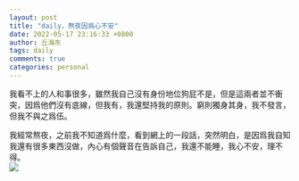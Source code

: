 ```yaml
---
layout: post
title: "daily，熬夜因爲心不安"
date: 2022-05-17 23:16:33 +0800
author: 丘海东 
tags: daily
comments: true
categories: personal
---
```

我看不上的人和事很多，雖然我自己沒有身份地位狗屁不是，但是這兩者並不衝突，因爲他們沒有底線，但我有，我還堅持我的原則。窮則獨身其身，我不發言，但我不與之爲伍。  

我經常熬夜，之前我不知道爲什麼，看到網上的一段話，突然明白，是因爲我自知我還有很多東西沒做，內心有個聲音在告訴自己，我還不能睡，我心不安，理不得。  
![](http://r.photo.store.qq.com/psc?/V53xBhKC4JFvE03uTNAL1QWxNF3K6JJT/bqQfVz5yrrGYSXMvKr.cqfsYWxsh1ivAVxKc8b0LgVrYSR2vJApaA0zHX2P2UaL73JxGCFEWlMp2rMo*V3N7ENCJp..mA*rebolfe*.TkVs!/r)
